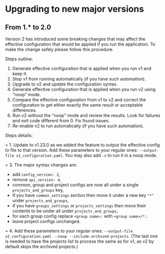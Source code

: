# Upgrading to new major versions

## From 1.* to 2.0

Version 2 has introduced some breaking changes that may affect the effective configuration that would be applied if you run the application. To make the change safely please follow this procedure.

Steps outline:

1. Generate effective configuration that is applied when you run v1 and keep it.
2. Stop v1 from running automatically (if you have such automation).
3. Upgrade to v2 and update the configuration syntax.
4. Generate effective configuration that is applied when you run v2 using "noop" mode.
5. Compare the effective configuration from v1 to v2 and correct the configuration to get either exactly the same result or acceptable differences.
6. Run v2 without the "noop" mode and review the results. Look for failures and exit code different from 0. Fix found issues.
7. Re-enable v2 to run automatically (if you have such automation).

Steps details:

= 1. Update to v1.23.0 as we added the feature to output the effective config to file to that version.
Add these parameters to your regular ones: `--output-file v1_configuration.yaml`. You may also add `-n` to run it in a noop mode.

= 3. The major syntax changes are:
* add `config_version: 2`,
* remove `api_version: 4`,
* common, group and project configs are now all under a single `projects_and_groups` key,
* if you have `common_settings` section then move it under a new key `"*"` under `projects_and_groups`,
* if you have `groups_settings` or `projects_settings` then move their contents to be under all under `projects_and_groups`,
* for each group config replace `<group name>:` with `<group name>/*:`.
* leave project configs unchanged.

= 4. Add these parameters to your regular ones: `--output-file v2_configuration.yaml --noop --include-archived-projects`.
(The last one is needed to have the projects list to process the same as for v1, as v2 by default skips the archived projects.)
